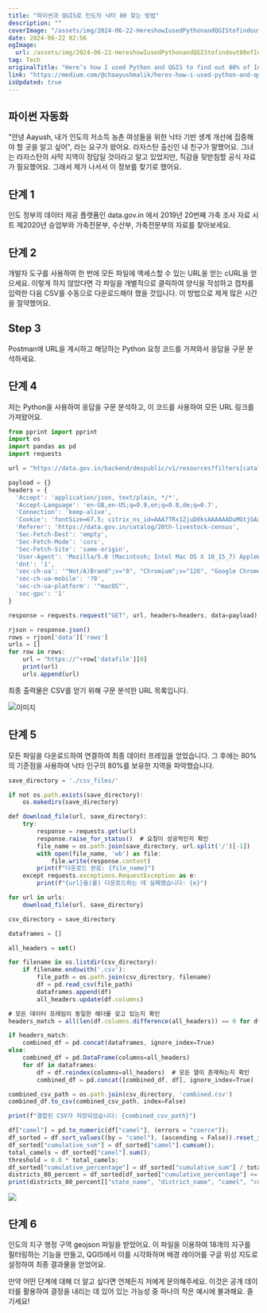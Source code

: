 ```yaml
---
title: "파이썬과 QGIS로 인도의 낙타 80 찾는 방법"
description: ""
coverImage: "/assets/img/2024-06-22-HereshowIusedPythonandQGIStofindout80ofIndiascamelpopulation_0.png"
date: 2024-06-22 02:56
ogImage:
  url: /assets/img/2024-06-22-HereshowIusedPythonandQGIStofindout80ofIndiascamelpopulation_0.png
tag: Tech
originalTitle: "Here’s how I used Python and QGIS to find out 80% of India’s camel population."
link: "https://medium.com/@chaayushmalik/heres-how-i-used-python-and-qgis-to-find-out-80-of-india-s-camel-population-59808703d965"
isUpdated: true
---
```


## 파이썬 자동화

"안녕 Aayush, 내가 인도의 저소득 농촌 여성들을 위한 낙타 기반 생계 개선에 집중해야 할 곳을 알고 싶어", 라는 요구가 왔어요. 라자스탄 출신인 내 친구가 말했어요. 그녀는 라자스탄의 사막 지역이 정답일 것이라고 알고 있었지만, 직감을 뒷받침할 공식 자료가 필요했어요. 그래서 제가 나서서 이 정보를 찾기로 했어요.

## 단계 1

인도 정부의 데이터 제공 플랫폼인 data.gov.in 에서 2019년 20번째 가축 조사 자료 시트 제2020년 승업부와 가축전문부, 수산부, 가축전문부의 자료를 찾아보세요.

<!-- seedividend - 사각형 -->

<ins class="adsbygoogle"
     style="display:block"
     data-ad-client="ca-pub-4877378276818686"
     data-ad-slot="1898504329"
     data-ad-format="auto"
     data-full-width-responsive="true"></ins>

<script>
     (adsbygoogle = window.adsbygoogle || []).push({});
</script>

## 단계 2

개발자 도구를 사용하여 한 번에 모든 파일에 액세스할 수 있는 URL을 얻는 cURL을 얻으세요. 이렇게 하지 않았다면 각 파일을 개별적으로 클릭하여 양식을 작성하고 캡차를 입력한 다음 CSV를 수동으로 다운로드해야 했을 것입니다. 이 방법으로 제게 많은 시간을 절약했어요.

## Step 3

Postman에 URL을 게시하고 해당하는 Python 요청 코드를 가져와서 응답을 구문 분석하세요.

<!-- seedividend - 사각형 -->

<ins class="adsbygoogle"
     style="display:block"
     data-ad-client="ca-pub-4877378276818686"
     data-ad-slot="1898504329"
     data-ad-format="auto"
     data-full-width-responsive="true"></ins>

<script>
     (adsbygoogle = window.adsbygoogle || []).push({});
</script>

## 단계 4

저는 Python을 사용하여 응답을 구문 분석하고, 이 코드를 사용하여 모든 URL 링크를 가져왔어요.

```js
from pprint import pprint
import os
import pandas as pd
import requests

url = "https://data.gov.in/backend/dmspublic/v1/resources?filters[catalog_reference]=6885101&offset=0&limit=35&sort[changed]=desc&filters[domain_visibility]=4"

payload = {}
headers = {
  'Accept': 'application/json, text/plain, */*',
  'Accept-Language': 'en-GB,en-US;q=0.9,en;q=0.8,de;q=0.7',
  'Connection': 'keep-alive',
  'Cookie': 'fontSize=67.5; citrix_ns_id=AAA7TRx1ZjuD0ksAAAAAADuMGtjGAxHPGX4gOzVglnj-t-2_KYp3QS5pOwB3wsrGOw==jyF1Zg==9zCLz_Tsia4CNE6H2-pAKy8Ou1w=; citrix_ns_id=AAA7TRx1ZjuD0ksAAAAAADuMGtjGAxHPGX4gOzVglnj-t-2_KYp3QS5pOwB3wsrGOw==uiR1Zg==JTC1HaNqvL2oNi2kwWYolcsi_TU=',
  'Referer': 'https://data.gov.in/catalog/20th-livestock-census',
  'Sec-Fetch-Dest': 'empty',
  'Sec-Fetch-Mode': 'cors',
  'Sec-Fetch-Site': 'same-origin',
  'User-Agent': 'Mozilla/5.0 (Macintosh; Intel Mac OS X 10_15_7) AppleWebKit/537.36 (KHTML, like Gecko) Chrome/126.0.0.0 Safari/537.36',
  'dnt': '1',
  'sec-ch-ua': '"Not/A)Brand";v="8", "Chromium";v="126", "Google Chrome";v="126"',
  'sec-ch-ua-mobile': '?0',
  'sec-ch-ua-platform': '"macOS"',
  'sec-gpc': '1'
}

response = requests.request("GET", url, headers=headers, data=payload)
```

```js
rjson = response.json()
rows = rjson['data']['rows']
urls = []
for row in rows:
    url = "https://"+row['datafile'][0]
    print(url)
    urls.append(url)
```

<!-- seedividend - 사각형 -->

<ins class="adsbygoogle"
     style="display:block"
     data-ad-client="ca-pub-4877378276818686"
     data-ad-slot="1898504329"
     data-ad-format="auto"
     data-full-width-responsive="true"></ins>

<script>
     (adsbygoogle = window.adsbygoogle || []).push({});
</script>

최종 출력물은 CSV를 얻기 위해 구문 분석한 URL 목록입니다.

![이미지](/assets/img/2024-06-22-HereshowIusedPythonandQGIStofindout80ofIndiascamelpopulation_0.png)

## 단계 5

모든 파일을 다운로드하여 연결하여 최종 데이터 프레임을 얻었습니다. 그 후에는 80%의 기준점을 사용하여 낙타 인구의 80%를 보유한 지역을 파악했습니다.

<!-- seedividend - 사각형 -->

<ins class="adsbygoogle"
     style="display:block"
     data-ad-client="ca-pub-4877378276818686"
     data-ad-slot="1898504329"
     data-ad-format="auto"
     data-full-width-responsive="true"></ins>

<script>
     (adsbygoogle = window.adsbygoogle || []).push({});
</script>

```js
save_directory = './csv_files/'

if not os.path.exists(save_directory):
    os.makedirs(save_directory)

def download_file(url, save_directory):
    try:
        response = requests.get(url)
        response.raise_for_status()  # 요청이 성공적인지 확인
        file_name = os.path.join(save_directory, url.split('/')[-1])
        with open(file_name, 'wb') as file:
            file.write(response.content)
        print(f"다운로드 완료: {file_name}")
    except requests.exceptions.RequestException as e:
        print(f"{url}을(를) 다운로드하는 데 실패했습니다: {e}")

for url in urls:
    download_file(url, save_directory)

csv_directory = save_directory

dataframes = []

all_headers = set()

for filename in os.listdir(csv_directory):
    if filename.endswith('.csv'):
        file_path = os.path.join(csv_directory, filename)
        df = pd.read_csv(file_path)
        dataframes.append(df)
        all_headers.update(df.columns)

# 모든 데이터 프레임이 동일한 헤더를 갖고 있는지 확인
headers_match = all(len(df.columns.difference(all_headers)) == 0 for df in dataframes)

if headers_match:
    combined_df = pd.concat(dataframes, ignore_index=True)
else:
    combined_df = pd.DataFrame(columns=all_headers)
    for df in dataframes:
        df = df.reindex(columns=all_headers)  # 모든 열이 존재하는지 확인
        combined_df = pd.concat([combined_df, df], ignore_index=True)

combined_csv_path = os.path.join(csv_directory, 'combined.csv')
combined_df.to_csv(combined_csv_path, index=False)

print(f"결합된 CSV가 저장되었습니다: {combined_csv_path}")
```

```js
df["camel"] = pd.to_numeric(df["camel"], (errors = "coerce"));
df_sorted = df.sort_values((by = "camel"), (ascending = False)).reset_index((drop = True));
df_sorted["cumulative_sum"] = df_sorted["camel"].cumsum();
total_camels = df_sorted["camel"].sum();
threshold = 0.8 * total_camels;
df_sorted["cumulative_percentage"] = df_sorted["cumulative_sum"] / total_camels;
districts_80_percent = df_sorted[df_sorted["cumulative_percentage"] <= 0.8];
print(districts_80_percent[["state_name", "district_name", "camel", "cumulative_sum", "cumulative_percentage"]]);
```

<img src="/assets/img/2024-06-22-HereshowIusedPythonandQGIStofindout80ofIndiascamelpopulation_1.png" />

## 단계 6

<!-- seedividend - 사각형 -->

<ins class="adsbygoogle"
     style="display:block"
     data-ad-client="ca-pub-4877378276818686"
     data-ad-slot="1898504329"
     data-ad-format="auto"
     data-full-width-responsive="true"></ins>

<script>
     (adsbygoogle = window.adsbygoogle || []).push({});
</script>

인도의 지구 행정 구역 geojson 파일을 받았어요. 이 파일을 이용하여 18개의 지구를 필터링하는 기능을 만들고, QGIS에서 이를 시각화하며 배경 레이어를 구글 위성 지도로 설정하여 최종 결과물을 얻었어요.

만약 어떤 단계에 대해 더 알고 싶다면 언제든지 저에게 문의해주세요. 이것은 공개 데이터를 활용하여 결정을 내리는 데 있어 있는 가능성 중 하나의 작은 예시에 불과해요. 즐기세요!
